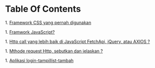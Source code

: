 # Table Of Contents
  
 ​​1.​ [​​Framework CSS yang pernah digunakan](#types) 

 ​1.​ [​Framwork JavaScript?​](#references) 

 ​​1.​ [​Http call yang lebih baik di JavaScript FetchApi, jQuery, atau AXIOS ?](#objects)
 
 ​​1.​ [​Mthode request Http, sebutkan dan jelaskan ?](#arrays) 

 ​1.​ [Aplikasi login-tampillist-tambah​​](#destructuring)
